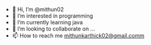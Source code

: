- 👋 Hi, I’m @mithun02
- 👀 I’m interested in programming
- 🌱 I’m currently learning java
- 💞️ I’m looking to collaborate on ...
- 📫 How to reach me mithunkarthick02@gmail.comm

<!---
mithun02/mithun02 is a ✨ special ✨ repository because its `README.md` (this file) appears on your GitHub profile.
You can click the Preview link to take a look at your changes.
--->
